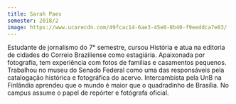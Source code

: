 ```yaml
---
title: Sarah Paes
semester: 2018/2
image: https://www.ucarecdn.com/49fcac14-6ae3-45e0-8b40-f9eeddca7e03/
---
```

Estudante de jornalismo do 7° semestre, cursou História e atua na editoria de cidades do Correio Braziliense como estagiária. Apaixonada por fotografia, tem experiência com fotos de famílias e casamentos pequenos. Trabalhou no museu do Senado Federal como uma das responsáveis pela catalogação histórica e fotográfica do acervo. Intercambista pela UnB na Finlândia aprendeu que o mundo é maior que o quadradinho de Brasília. No campus assume o papel de repórter e fotógrafa oficial.
